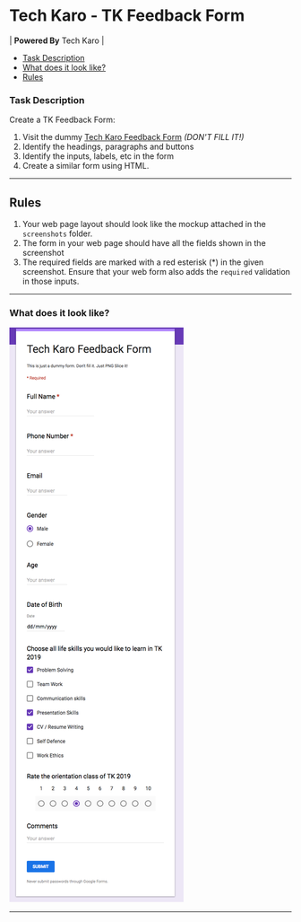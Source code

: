 # Tech Karo - TK Feedback Form

| **Powered By** Tech Karo  |

- [Task Description](#task-description)
- [What does it look like?](#what-does-it-look-like)
- [Rules](#rules)

### Task Description ###
Create a TK Feedback Form:
1. Visit the dummy [Tech Karo Feedback Form](https://goo.gl/forms/F1ADoJ2vI1f7ukzK2) *(DON'T FILL IT!)*
2. Identify the headings, paragraphs and buttons
3. Identify the inputs, labels, etc in the form
4. Create a similar form using HTML.

------

## Rules
1. Your web page layout should look like the mockup attached in the `screenshots` folder.
2. The form in your web page should have all the fields shown in the screenshot
3. The required fields are marked with a red esterisk (*) in the given screenshot. Ensure that your web form also adds the `required` validation in those inputs.


-------------------

### What does it look like?

![mockup](screenshots/mockup-1.png)

------